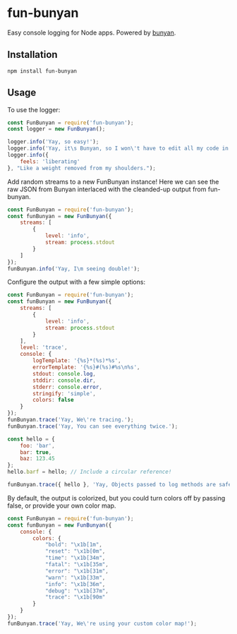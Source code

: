 # fun-bunyan
Easy console logging for Node apps. Powered by [bunyan](https://github.com/trentm/node-bunyan).


## Installation

    npm install fun-bunyan

## Usage

To use the logger:

```javascript
const FunBunyan = require('fun-bunyan');
const logger = new FunBunyan();

logger.info('Yay, so easy!');
logger.info('Yay, it\s Bunyan, so I won\'t have to edit all my code in three months when I port my logs to XYZ!');
logger.info({
    feels: 'liberating'
}, "Like a weight removed from my shoulders.");
```


Add random streams to a new FunBunyan instance! Here we can see the raw JSON from Bunyan interlaced with the cleanded-up output from fun-bunyan.

```javascript
const FunBunyan = require('fun-bunyan');
const funBunyan = new FunBunyan({
    streams: [
        {
            level: 'info',
            stream: process.stdout
        }        
    ]
});
funBunyan.info('Yay, I\m seeing double!');
```

Configure the output with a few simple options:

```javascript
const FunBunyan = require('fun-bunyan');
const funBunyan = new FunBunyan({
    streams: [
        {
            level: 'info',
            stream: process.stdout
        }        
    ],
    level: 'trace',
    console: {
        logTemplate: '{%s}*(%s)*%s',
        errorTemplate: '{%s}#(%s)#%s\n%s',
        stdout: console.log,
        stddir: console.dir,
        stderr: console.error,
        stringify: 'simple',
        colors: false
    }
});
funBunyan.trace('Yay, We\'re tracing.');
funBunyan.trace('Yay, You can see everything twice.');

const hello = {
    foo: 'bar',
    bar: true,
    baz: 123.45
};
hello.barf = hello; // Include a circular reference!

funBunyan.trace({ hello }, 'Yay, Objects passed to log methods are safely stringified. Even ones with circular references!');
```
By default, the output is colorized, but you could turn colors off by passing false, or provide your own color map.

```javascript
const FunBunyan = require('fun-bunyan');
const funBunyan = new FunBunyan({
    console: {
        colors: {
            "bold": "\x1b[1m",
            "reset": "\x1b[0m",
            "time": "\x1b[34m",
            "fatal": "\x1b[35m",
            "error": "\x1b[31m",
            "warn": "\x1b[33m",
            "info": "\x1b[36m",
            "debug": "\x1b[37m",
            "trace": "\x1b[90m"
        }
    }
});
funBunyan.trace('Yay, We\'re using your custom color map!');
```

